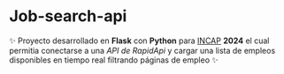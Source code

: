 # Job-search-api

✨ Proyecto desarrollado en **Flask** con **Python** para [INCAP](https://www.incap.edu.co/) **2024** el cual permitia conectarse a una _API de RapidApi_ y cargar una lista de empleos disponibles en tiempo real filtrando páginas de empleo ✨

